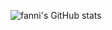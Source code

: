 ![fanni's GitHub stats](https://github-readme-stats.vercel.app/api?username=awwfanni&show_icons=true&theme=radical)
